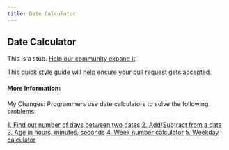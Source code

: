 ```yaml
---
title: Date Calculator
---
```

## Date Calculator

This is a stub. <a href='https://github.com/freecodecamp/guides/tree/master/src/pages/tools/calculators/date-calculator/index.md' target='_blank' rel='nofollow'>Help our community expand it</a>.

<a href='https://github.com/freecodecamp/guides/blob/master/README.md' target='_blank' rel='nofollow'>This quick style guide will help ensure your pull request gets accepted</a>.

<!-- The article goes here, in GitHub-flavored Markdown. Feel free to add YouTube videos, images, and CodePen/JSBin embeds  -->

#### More Information:
<!-- Please add any articles you think might be helpful to read before writing the article -->

My Changes:
Programmers use date calculators to solve the following problems:

<a href='https://www.timeanddate.com/date/duration.html?ti=on' target='_blank' rel='nofollow'>1. Find out number of days between two dates</a>
<a href='https://www.timeanddate.com/date/dateadd.html' target='_blank' rel='nofollow'>2. Add/Subtract from a date</a>
<a href='https://www.timeanddate.com/date/birthday.html' target='_blank' rel='nofollow'>3. Age in hours, minutes, seconds</a>
<a href='https://www.timeanddate.com/date/weeknumber.html' target='_blank' rel='nofollow'>4. Week number calculator</a>
<a href='https://www.timeanddate.com/date/weekday.html' target='_blank' rel='nofollow'>5. Weekday calculator</a>



